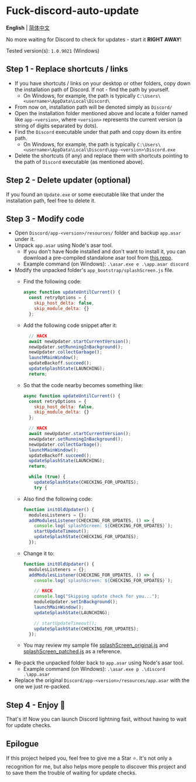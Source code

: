 # Fuck-discord-auto-update

**English** | [简体中文](./README_zh.md)

No more waiting for Discord to check for updates - start it **RIGHT AWAY**!

Tested version(s): `1.0.9021` (Windows)

## Step 1 - Replace shortcuts / links

- If you have shortcuts / links on your desktop or other folders, copy down the installation path of Discord. If not - find the path by yourself.
    - On Windows, for example, the path is typically `C:\Users\<username>\AppData\Local\Discord\`
- From now on, installation path will be denoted simply as `Discord/`
- Open the installation folder mentioned above and locate a folder named like `app-<version>`, where `<version>` represents the current version (a string of digits separated by dots).
- Find the `Discord` executable under that path and copy down its entire path.
    - On Windows, for example, the path is typically `C:\Users\<username>\AppData\Local\Discord\app-<version>\Discord.exe`
- Delete the shortcuts (if any) and replace them with shortcuts pointing to the path of `Discord` executable (as mentioned above).

## Step 2 - Delete updater (optional)

If you found an `Update.exe` or some executable like that under the installation path, feel free to delete it.

## Step 3 - Modify code

- Open `Discord/app-<version>/resources/` folder and backup `app.asar` under it.
- Unpack `app.asar` using Node's asar tool.
    - If you don't have Node installed and don't want to install it, you can download a pre-compiled standalone asar tool from [this repo](https://github.com/async3619/asar-exec/releases).
    - Example command (on Windows): `.\asar.exe e .\app.asar discord`
- Modify the unpacked folder's `app_bootstrap/splashScreen.js` file.
    - Find the following code:

        ```js
        async function updateUntilCurrent() {
          const retryOptions = {
            skip_host_delta: false,
            skip_module_delta: {}
          };
        ```

    - Add the following code snippet after it:

        ```js
          // HACK
          await newUpdater.startCurrentVersion();
          newUpdater.setRunningInBackground();
          newUpdater.collectGarbage();
          launchMainWindow();
          updateBackoff.succeed();
          updateSplashState(LAUNCHING);
          return;
        ```

    - So that the code nearby becomes something like:

        ```js
        async function updateUntilCurrent() {
          const retryOptions = {
            skip_host_delta: false,
            skip_module_delta: {}
          };

          // HACK
          await newUpdater.startCurrentVersion();
          newUpdater.setRunningInBackground();
          newUpdater.collectGarbage();
          launchMainWindow();
          updateBackoff.succeed();
          updateSplashState(LAUNCHING);
          return;

          while (true) {
            updateSplashState(CHECKING_FOR_UPDATES);
            try {
        ```

    - Also find the following code:

        ```js
        function initOldUpdater() {
          modulesListeners = {};
          addModulesListener(CHECKING_FOR_UPDATES, () => {
            console.log(`splashScreen: ${CHECKING_FOR_UPDATES}`);
            startUpdateTimeout();
            updateSplashState(CHECKING_FOR_UPDATES);
          });
        ```

    - Change it to:

        ```js
        function initOldUpdater() {
          modulesListeners = {};
          addModulesListener(CHECKING_FOR_UPDATES, () => {
            console.log(`splashScreen: ${CHECKING_FOR_UPDATES}`);

            // HACK
            console.log("Skipping update check for you...");
            moduleUpdater.setInBackground();
            launchMainWindow();
            updateSplashState(LAUNCHING);

            // startUpdateTimeout();
            updateSplashState(CHECKING_FOR_UPDATES);
          });
        ```

    - You may review my sample file [splashScreen_original.js](./examples/splashScreen_original.js) and [splashScreen_patched.js](./examples/splashScreen_patched.js) as a reference.
- Re-pack the unpacked folder back to `app.asar` using Node's asar tool.
    - Example command (on Windows): `.\asar.exe p .\discord .\app.asar`
- Replace the original `Discord/app-<version>/resources/app.asar` with the one we just re-packed.

## Step 4 - Enjoy 🎉

That's it! Now you can launch Discord lightning fast, without having to wait for update checks.

## Epilogue

If this project helped you, feel free to give me a Star ⭐️. It's not only a recognition for me, but also helps more people to discover this project and to save them the trouble of waiting for update checks.
